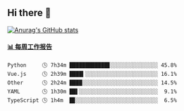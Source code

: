 ## Hi there 👋

[![Anurag's GitHub stats](https://github-readme-stats-orilights.vercel.app/api?username=orilights)](https://github.com/anuraghazra/github-readme-stats)

<!--
**OriLight152/OriLight152** is a ✨ _special_ ✨ repository because its `README.md` (this file) appears on your GitHub profile.

Here are some ideas to get you started:

- 🔭 I’m currently working on ...
- 🌱 I’m currently learning ...
- 👯 I’m looking to collaborate on ...
- 🤔 I’m looking for help with ...
- 💬 Ask me about ...
- 📫 How to reach me: ...
- 😄 Pronouns: ...
- ⚡ Fun fact: ...
-->

<!-- waka-box start -->
#### <a href="https://gist.github.com/92c8d5b388768c10efcba86e82b7c4fb" target="_blank">📊 每周工作报告</a>
```text
Python     🕓 7h34m ████████████▊░░░░░░░░░░░░░░░ 45.8%
Vue.js     🕓 2h39m ████▍░░░░░░░░░░░░░░░░░░░░░░░ 16.1%
Other      🕓 2h24m ████░░░░░░░░░░░░░░░░░░░░░░░░ 14.5%
YAML       🕓 1h30m ██▌░░░░░░░░░░░░░░░░░░░░░░░░░  9.1%
TypeScript 🕓 1h4m  █▊░░░░░░░░░░░░░░░░░░░░░░░░░░  6.5%
```
<!-- Powered by https://github.com/journey-ad/waka-box-go . -->
<!-- waka-box end -->
